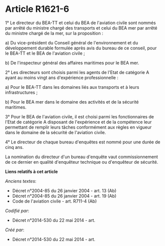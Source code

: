 # Article R1621-6

1° Le directeur du BEA-TT et celui du BEA de l'aviation civile sont nommés par arrêté du ministre chargé des transports et
celui du BEA mer par arrêté du ministre chargé de la mer, sur la proposition :

a) Du vice-président du Conseil général de l'environnement et du développement durable formulée après avis du bureau de ce
conseil, pour le BEA-TT et le BEA de l'aviation civile ;

b) De l'inspecteur général des affaires maritimes pour le BEA mer.

2° Les directeurs sont choisis parmi les agents de l'Etat de catégorie A ayant au moins vingt ans d'expérience
professionnelle :

a) Pour le BEA-TT dans les domaines liés aux transports et à leurs infrastructures ;

b) Pour le BEA mer dans le domaine des activités et de la sécurité maritimes.

3° Pour le BEA de l'aviation civile, il est choisi parmi les fonctionnaires de l'Etat de catégorie A disposant de
l'expérience et de la compétence leur permettant de remplir leurs tâches conformément aux règles en vigueur dans le domaine
de la sécurité de l'aviation civile.

4° Le directeur de chaque bureau d'enquêtes est nommé pour une durée de cinq ans.

La nomination du directeur d'un bureau d'enquête vaut commissionnement de ce dernier en qualité d'enquêteur technique ou
d'enquêteur de sécurité.

**Liens relatifs à cet article**

_Anciens textes_:

  - Décret n°2004-85 du 26 janvier 2004 - art. 13 (Ab)
  - Décret n°2004-85 du 26 janvier 2004 - art. 19 (Ab)
  - Code de l'aviation civile - art. R711-4 (Ab)

_Codifié par_:

  - Décret n°2014-530 du 22 mai 2014 - art.

_Créé par_:

  - Décret n°2014-530 du 22 mai 2014 - art.

